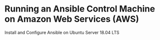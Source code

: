 # Running an Ansible Control Machine on Amazon Web Services (AWS)

Install and Configure Ansible on Ubuntu Server 18.04 LTS 
